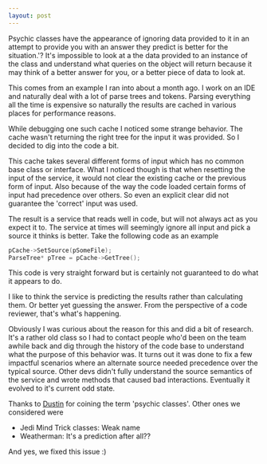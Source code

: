 ```yaml
---
layout: post
---
```

Psychic classes have the appearance of ignoring data provided to it in an attempt to provide you with an answer they predict is better for the situation.'? It's impossible to look at a the data provided to an instance of the class and understand what queries on the object will return because it may think of a better answer for you, or a better piece of data to look at.

This comes from an example I ran into about a month ago. I work on an IDE and naturally deal with a lot of parse trees and tokens. Parsing everything all the time is expensive so naturally the results are cached in various places for performance reasons.

While debugging one such cache I noticed some strange behavior. The cache wasn't returning the right tree for the input it was provided. So I decided to dig into the code a bit.

This cache takes several different forms of input which has no common base class or interface. What I noticed though is that when resetting the input of the service, it would not clear the existing cache or the previous form of input. Also because of the way the code loaded certain forms of input had precedence over others. So even an explicit clear did not guarantee the 'correct' input was used.

The result is a service that reads well in code, but will not always act as you expect it to. The service at times will seemingly ignore all input and pick a source it thinks is better. Take the following code as an example

``` c++
pCache->SetSource(pSomeFile);
ParseTree* pTree = pCache->GetTree();  
```

This code is very straight forward but is certainly not guaranteed to do what it appears to do.

I like to think the service is predicting the results rather than calculating them. Or better yet guessing the answer. From the perspective of a code reviewer, that's what's happening.

Obviously I was curious about the reason for this and did a bit of research.  It's a rather old class so I had to contact people who'd been on the team awhile back and dig through the history of the code base to understand what the purpose of this behavior was. It turns out it was done to fix a few impactful scenarios where an alternate source needed precedence over the typical source. Other devs didn't fully understand the source semantics of the service and wrote methods that caused bad interactions. Eventually it evolved to it's current odd state.

Thanks to [Dustin](http://diditwith.net/) for coining the term 'psychic classes'. Other ones we considered were

  * Jedi Mind Trick classes: Weak name
  * Weatherman: It's a prediction after all??

And yes, we fixed this issue :)


